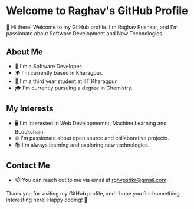 # Welcome to Raghav's GitHub Profile

👋 Hi there! Welcome to my GitHub profile. I'm Raghav Pushkar, and I'm passionate about Software Development and New Technologies.
## About Me

- 🚀 I'm a Software Developer.
- 🌍 I'm currently based in Kharagpur.
- 💼 I'm a third year student at IIT Kharagpur.
- 🎓 I'm currently pursuing a degree in Chemistry.

## My Interests

- 🖥️ I'm interested in Web Developmemnt, Machine Learning and BLockchain.
- 🌐 I'm passionate about open source and collaborative projects.
- 📚 I'm always learning and exploring new technologies.

## Contact Me

- 📫 You can reach out to me via email at rghvpshkr@gmail.com.

Thank you for visiting my GitHub profile, and I hope you find something interesting here! Happy coding! 🚀
